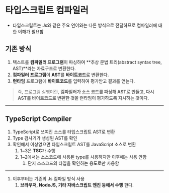 ﻿# 타입스크립트 컴파일러

-   타입스크립트는 Js와 같은 주요 언어와는 다른 방식으로 전달하므로 컴파일러에 대한 이해가 필요함

## 기존 방식

1.  텍스트를 **컴파일러 프로그램**이 파싱하여 **추상 문법 트리(abstract syntax tree, AST)**라는 자료구조로 변환한다.
2.  **컴파일러 프로그램**이 **AST**를 **바이트코드**로 변환한다.
3.  **런타임** 프로그램에 **바이트코드**를 입력하여 평가받고 결과를 얻는다.

> 즉, 프로그램 실행이란, **컴파일러가 소스 코드를 파싱해 AST로 만들고, 다시 AST를 바이트코드로 변환한 것을 런타임이 평가하도록 지시하는 것이다.**

----------

## TypeScript Compiler

1.  TypeScript로 쓰여진 소스를 타입스크립트 AST로 변환
2.  Type 검사기가 생성된 AST를 확인
3.  확인해서 이상없으면 타입스크립트 AST를 JavaScript 소스로 변환
    1.  1~3은 **TSC**가 수행
    2.  1~2에서는 소스코드에 사용된 type를 사용하지만 이후에는 사용 안함
        1.  단지 소스코드의 타입을 확인하는 용도로만 사용함

----------

1.  이후부터는 기존의 Js 컴파일 방식 사용
    1.  **브라우저, NodeJS, 기타 자바스크립트 엔진 등에서 수행** 한다.
